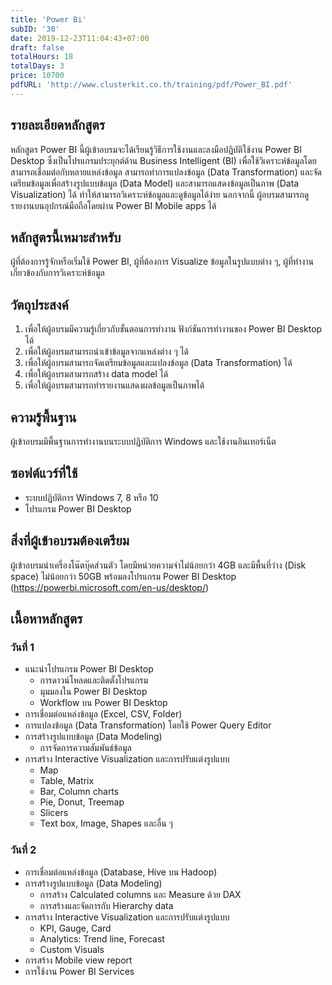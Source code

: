 ```yaml
---
title: 'Power Bi'
subID: '30' 
date: 2019-12-23T11:04:43+07:00
draft: false
totalHours: 18
totalDays: 3
price: 10700
pdfURL: 'http://www.clusterkit.co.th/training/pdf/Power_BI.pdf'
---
```


## รายละเอียดหลักสูตร

หลักสูตร Power BI นี้ผู้เข้าอบรมจะได้เรียนรู้วิธีการใช้งานและลงมือปฏิบัติใช้งาน Power BI Desktop ซึ่งเป็นโปรแกรมประยุกต์ด้าน Business Intelligent (BI) เพื่อใช้วิเคราะห์ข้อมูลโดยสามารถเชื่อมต่อกับหลายแหล่งข้อมูล สามารถทำการแปลงข้อมูล (Data Transformation) และจัดเตรียมข้อมูลเพื่อสร้างรูปแบบข้อมูล (Data Model)  และสามารถแสดงข้อมูลเป็นภาพ (Data Visualization) ได้ ทำให้สามารถวิเคราะห์ข้อมูลและดูข้อมูลได้ง่าย นอกจากนี้  ผู้อบรมสามารถดูรายงานบนอุปกรณ์มือถือโดยผ่าน Power BI Mobile apps ได้

## หลักสูตรนี้เหมาะสำหรับ

ผู้ที่ต้องการรู้จักหรือเริ่มใช้ Power BI, ผู้ที่ต้องการ Visualize ข้อมูลในรูปแบบต่าง ๆ, ผู้ที่ทำงานเกี่ยวข้องกับการวิเคราะห์ข้อมูล

## วัตถุประสงค์

1. เพื่อให้ผู้อบรมมีความรู้เกี่ยวกับขั้นตอนการทำงาน ฟังก์ชันการทำงานของ Power BI Desktop ได้
2. เพื่อให้ผู้อบรมสามารถนำเข้าข้อมูลจากแหล่งต่าง ๆ ได้
3. เพื่อให้ผู้อบรมสามารถจัดเตรียมข้อมูลและแปลงข้อมูล (Data Transformation) ได้
4. เพื่อให้ผู้อบรมสามารถสร้าง data model ได้
5. เพื่อให้ผู้อบรมสามารถทำรายงานแสดงผลข้อมูลเป็นภาพได้

## ความรู้พื้นฐาน

ผู้เข้าอบรมมีพื้นฐานการทำงานบนระบบปฏิบัติการ Windows และใช้งานอินเทอร์เน็ต

## ซอฟต์แวร์ที่ใช้

- ระบบปฏิบัติการ Windows 7, 8 หรือ 10
- โปรแกรม Power BI Desktop

## สิ่งที่ผู้เข้าอบรมต้องเตรียม

ผู้เข้าอบรมนำเครื่องโน๊ตบุ๊คส่วนตัว โดยมีหน่วยความจำไม่น้อยกว่า 4GB และมีพื้นที่ว่าง (Disk space) ไม่น้อยกว่า 50GB พร้อมลงโปรแกรม Power BI Desktop (https://powerbi.microsoft.com/en-us/desktop/)

## เนื้อหาหลักสูตร

### วันที่ 1
- แนะนำโปรแกรม Power BI Desktop
    - การดาวน์โหลดและติดตั้งโปรแกรม
    - มุมมองใน Power BI Desktop
    - Workflow บน Power BI Desktop
- การเชื่อมต่อแหล่งข้อมูล (Excel, CSV, Folder)
- การแปลงข้อมูล (Data Transformation) โดยใช้ Power Query Editor
- การสร้างรูปแบบข้อมูล (Data Modeling)
    - การจัดการความสัมพันธ์ข้อมูล
- การสร้าง Interactive Visualization และการปรับแต่งรูปแบบ
    - Map
    - Table, Matrix
    - Bar, Column charts
    - Pie, Donut, Treemap
    - Slicers
    - Text box, Image, Shapes และอื่น ๆ

### วันที่ 2

- การเชื่อมต่อแหล่งข้อมูล (Database, Hive บน Hadoop)
- การสร้างรูปแบบข้อมูล (Data Modeling) 
    - การสร้าง Calculated columns และ Measure ด้วย DAX
    - การสร้างและจัดการกับ Hierarchy data
- การสร้าง Interactive Visualization และการปรับแต่งรูปแบบ
    - KPI, Gauge, Card
    - Analytics: Trend line, Forecast
    - Custom Visuals
- การสร้าง Mobile view report
- การใช้งาน Power BI Services 	
      